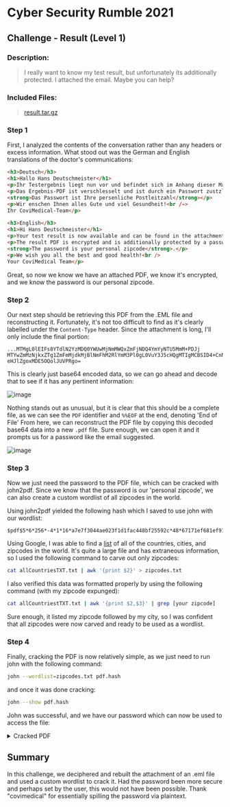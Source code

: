 # Cyber Security Rumble 2021
## Challenge - Result (Level 1)
### Description: 
> I really want to know my test result, but unfortunately its additionally protected. I attached the email. Maybe you can help?
### Included Files:
> [result.tar.gz](https://github.com/zylideum/writeups/blob/main/csr2021/result/Test_Result.eml)
### Step 1
First, I analyzed the contents of the conversation rather than any headers or excess information.
What stood out was the German and English translations of the doctor's communications:

```html
<h3>Deutsch</h3>
<h1>Hallo Hans Deutschmeister</h1>
<p>Ihr Testergebnis liegt nun vor und befindet sich im Anhang dieser Mail.</p>
<p>Das Ergebnis-PDF ist verschlesselt und ist durch ein Passwort zustzlich geschetzt.<br />
<strong>Das Passwort ist Ihre persenliche Postleitzahl</strong></p>
<p>Wir enschen Ihnen alles Gute und viel Gesundheit!<br /=>
Ihr CoviMedical-Team</p>
              
<h3>English</h3>
<h1>Hi Hans Deutschmeister</h1>
<p>Your test result is now available and can be found in the attachment to this email.</p>
<p>The result PDF is encrypted and is additionally protected by a password.<br />
<strong>The password is your personal zipcode</strong>.</p>
<p>We wish you all the best and good health!<br />
Your CoviMedical Team</p>
```
Great, so now we know we have an attached PDF, we know it's encrypted, and we know the password is our personal zipcode.

### Step 2
Our next step should be retrieving this PDF from the .EML file and reconstructing it. Fortunately, it's not too difficult to find as it's clearly labelled under the `Content-Type` header.
Since the attachment is long, I'll only include the final portion:
```
...MTMgL0lEIFs8YTdlN2YzMDQ0YWUwMjNmMWQxZmFjNDQ4YmYyNTU5MmM+PDJj
MTYwZmMzNjkxZTg1ZmFmMjdkMjBlNmFhM2RlYmM3Pl0gL0VuY3J5cHQgMTIgMCBSID4+CnN0YXJ0
eHJlZgoxMDE5OQolJUVPRgo=
```
This is clearly just base64 encoded data, so we can go ahead and decode that to see if it has any pertinent information:

![image](https://user-images.githubusercontent.com/43623870/143732036-eb3cde61-ac30-40df-a167-0204eb8fe57c.png)

Nothing stands out as unusual, but it is clear that this should be a complete file, as we can see the `PDF` identifier and `%%EOF` at the end, denoting 'End of File'
From here, we can reconstruct the PDF file by copying this decoded base64 data into a new `.pdf` file.
Sure enough, we can open it and it prompts us for a password like the email suggested.

![image](https://user-images.githubusercontent.com/43623870/143732113-a7259cd2-0f45-4133-bbf9-5ec510992c9c.png)

### Step 3
Now we just need the password to the PDF file, which can be cracked with john2pdf. Since we know that the password is our 'personal zipcode', we can also create a custom wordlist of all zipcodes in the world.

Using john2pdf yielded the following hash which I saved to use john with our wordlist:
```
$pdf$5*6*256*-4*1*16*a7e7f3044ae023f1d1fac448bf25592c*48*67171ef681ef91ed5bea716fa5eceda89b8659e1e7e4c5b810be37befb1ddd6ccc0217015a1eebce2c84e57607d22225*48*9b5a9e500fb87e9d4171e22fa77eb5a72ba857d2e2eaa4674ec8ed69831c77fdf400be271c304f6875dd1c5272a3fef0*32*e6e5cbe1bef4ba12e74a43e8a079970ed93664333955e76d22396fe69367d3fc*32*3de89fe5d937cf8a0b1105dd7c60a0c24bd3ca0e815b59cd02a59581d36165be
```
Using Google, I was able to find a [list](https://github.com/Zeeshanahmad4/Zip-code-of-all-countries-cities-in-the-world-CSV-TXT-SQL-DATABASE) of all of the countries, cities, and zipcodes in the world. It's quite a large file and has extraneous information, so I used the following command to carve out only zipcodes:
```bash
cat allCountriesTXT.txt | awk '{print $2}' > zipcodes.txt
```
I also verified this data was formatted properly by using the following command (with my zipcode expunged):
```bash
cat allCountriestTXT.txt | awk '{print $2,$3}' | grep [your zipcode]
```
Sure enough, it listed my zipcode followed by my city, so I was confident that all zipcodes were now carved and ready to be used as a wordlist.

### Step 4
Finally, cracking the PDF is now relatively simple, as we just need to run john with the following command:
```bash
john --wordlist=zipcodes.txt pdf.hash
```
and once it was done cracking:
```bash
john --show pdf.hash
```
John was successful, and we have our password which can now be used to access the file:
<details>
  <summary>Cracked PDF</summary>
  
  `result.pdf:73760`
  
  ![image](https://user-images.githubusercontent.com/43623870/143732546-c6bab04a-f424-4f72-80b6-2a99e2f9bcdf.png)
</details>

## Summary
In this challenge, we deciphered and rebuilt the attachment of an .eml file and used a custom wordlist to crack it.
Had the password been more secure and perhaps set by the user, this would not have been possible. Thank "covimedical" for essentially spilling the password via plaintext.


